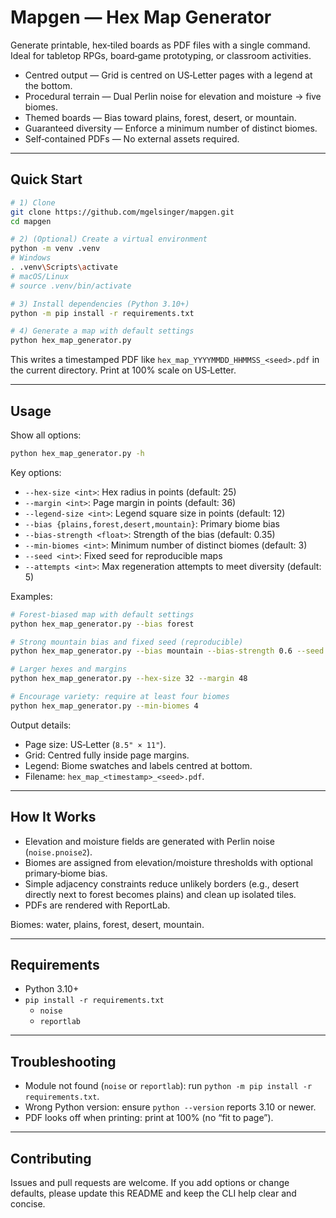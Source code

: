 # Mapgen — Hex Map Generator

Generate printable, hex‑tiled boards as PDF files with a single command. Ideal for tabletop RPGs, board‑game prototyping, or classroom activities.

- Centred output — Grid is centred on US‑Letter pages with a legend at the bottom.
- Procedural terrain — Dual Perlin noise for elevation and moisture → five biomes.
- Themed boards — Bias toward plains, forest, desert, or mountain.
- Guaranteed diversity — Enforce a minimum number of distinct biomes.
- Self‑contained PDFs — No external assets required.

---

## Quick Start

```bash
# 1) Clone
git clone https://github.com/mgelsinger/mapgen.git
cd mapgen

# 2) (Optional) Create a virtual environment
python -m venv .venv
# Windows
. .venv\Scripts\activate
# macOS/Linux
# source .venv/bin/activate

# 3) Install dependencies (Python 3.10+)
python -m pip install -r requirements.txt

# 4) Generate a map with default settings
python hex_map_generator.py
```

This writes a timestamped PDF like `hex_map_YYYYMMDD_HHMMSS_<seed>.pdf` in the current directory. Print at 100% scale on US‑Letter.

---

## Usage

Show all options:

```bash
python hex_map_generator.py -h
```

Key options:

- `--hex-size <int>`: Hex radius in points (default: 25)
- `--margin <int>`: Page margin in points (default: 36)
- `--legend-size <int>`: Legend square size in points (default: 12)
- `--bias {plains,forest,desert,mountain}`: Primary biome bias
- `--bias-strength <float>`: Strength of the bias (default: 0.35)
- `--min-biomes <int>`: Minimum number of distinct biomes (default: 3)
- `--seed <int>`: Fixed seed for reproducible maps
- `--attempts <int>`: Max regeneration attempts to meet diversity (default: 5)

Examples:

```bash
# Forest-biased map with default settings
python hex_map_generator.py --bias forest

# Strong mountain bias and fixed seed (reproducible)
python hex_map_generator.py --bias mountain --bias-strength 0.6 --seed 12345

# Larger hexes and margins
python hex_map_generator.py --hex-size 32 --margin 48

# Encourage variety: require at least four biomes
python hex_map_generator.py --min-biomes 4
```

Output details:

- Page size: US‑Letter (`8.5" × 11"`).
- Grid: Centred fully inside page margins.
- Legend: Biome swatches and labels centred at bottom.
- Filename: `hex_map_<timestamp>_<seed>.pdf`.

---

## How It Works

- Elevation and moisture fields are generated with Perlin noise (`noise.pnoise2`).
- Biomes are assigned from elevation/moisture thresholds with optional primary‑biome bias.
- Simple adjacency constraints reduce unlikely borders (e.g., desert directly next to forest becomes plains) and clean up isolated tiles.
- PDFs are rendered with ReportLab.

Biomes: water, plains, forest, desert, mountain.

---

## Requirements

- Python 3.10+
- `pip install -r requirements.txt`
  - `noise`
  - `reportlab`

---

## Troubleshooting

- Module not found (`noise` or `reportlab`): run `python -m pip install -r requirements.txt`.
- Wrong Python version: ensure `python --version` reports 3.10 or newer.
- PDF looks off when printing: print at 100% (no “fit to page”).

---

## Contributing

Issues and pull requests are welcome. If you add options or change defaults, please update this README and keep the CLI help clear and concise.
